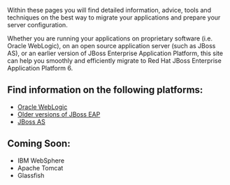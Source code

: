 Within these pages you will find detailed information, advice, tools and techniques on the best way to migrate your applications and prepare your server configuration.

Whether you are running your applications on proprietary software (i.e. Oracle WebLogic), on an open source application server (such as JBoss AS), or an earlier version of JBoss Enterprise Application Platform, this site can help you smoothly and efficiently migrate to Red Hat JBoss Enterprise Application Platform 6.





Find information on the following platforms:
--------------------------------------------
* [Oracle WebLogic](platforms/weblogic)
* [Older versions of JBoss EAP](platforms/eap)
* [JBoss AS](platforms/eap)


Coming Soon:
--------------------------------------------
* IBM WebSphere
* Apache Tomcat
* Glassfish


